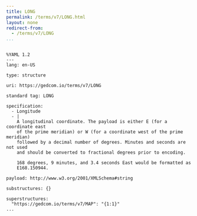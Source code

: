 ```yaml
---
title: LONG
permalink: /terms/v7/LONG.html
layout: none
redirect-from:
  - /terms/v7/LONG
...
```


```

%YAML 1.2
---
lang: en-US

type: structure

uri: https://gedcom.io/terms/v7/LONG

standard tag: LONG

specification:
  - Longitude
  - |
    A longitudinal coordinate. The payload is either E (for a coordinate east
    of the prime meridian) or W (for a coordinate west of the prime meridian)
    followed by a decimal number of degrees. Minutes and seconds are not used
    and should be converted to fractional degrees prior to encoding.
    
    168 degrees, 9 minutes, and 3.4 seconds East would be formatted as
    E168.150944.

payload: http://www.w3.org/2001/XMLSchema#string

substructures: {}

superstructures:
  "https://gedcom.io/terms/v7/MAP": "{1:1}"
...

```
